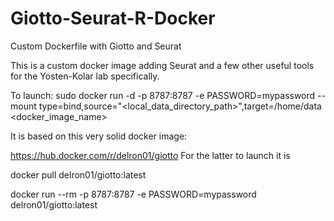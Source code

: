 # Giotto-Seurat-R-Docker
Custom Dockerfile with Giotto and Seurat

This is a custom docker image adding Seurat and a few other useful tools for the Yosten-Kolar lab specifically.

To launch:
sudo docker run -d -p 8787:8787 -e PASSWORD=mypassword --mount type=bind,source="<local_data_directory_path>",target=/home/data <docker_image_name>

It is based on this very solid docker image:

https://hub.docker.com/r/delron01/giotto
For the latter to launch it is 

docker pull delron01/giotto:latest

docker run --rm -p 8787:8787 -e PASSWORD=mypassword delron01/giotto:latest
